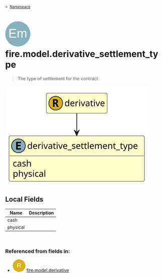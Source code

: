 <sub>&lt;&nbsp; [Namespace](index.md)</sub>
# <img src='images/enumType-lg.svg'/> fire.model.derivative_settlement_type
>  
>The type of settlement for the contract.
> 
<img src='images/fire.model.derivative_settlement_type.svg'/>


## Local Fields


| Name        | Description |
| ----------- | ----------- |
| cash |   |
| physical |   |

<br/>

### Referenced from fields in:
- <img src='images/recordType.svg'/> [fire.model.derivative](UDT-fire.model.derivative.md)
